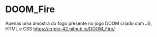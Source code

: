 # DOOM_Fire
Apenas uma amostra do fogo presente no jogo DOOM criado com JS, HTML e CSS
https://criptx-42.github.io/DOOM_Fire/

